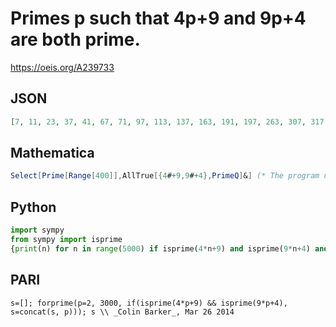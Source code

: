 # Primes p such that 4p\+9 and 9p\+4 are both prime\.
https://oeis.org/A239733
## JSON
```JSON
[7, 11, 23, 37, 41, 67, 71, 97, 113, 137, 163, 191, 197, 263, 307, 317, 401, 421, 491, 617, 653, 683, 727, 823, 881, 883, 907, 947, 953, 967, 1031, 1087, 1103, 1217, 1231, 1297, 1451, 1493, 1523, 1567, 1693, 1747, 1933, 1973, 2053, 2141, 2207, 2221, 2281, 2293]
```
## Mathematica
```Mathematica
Select[Prime[Range[400]],AllTrue[{4#+9,9#+4},PrimeQ]&] (* The program uses the AllTrue function from Mathematica version 10 *) (* _Harvey P. Dale_, Aug 26 2014 *)
```
## Python
```Python
import sympy
from sympy import isprime
{print(n) for n in range(5000) if isprime(4*n+9) and isprime(9*n+4) and isprime(n)}
```
## PARI
```PARI
s=[]; forprime(p=2, 3000, if(isprime(4*p+9) && isprime(9*p+4), s=concat(s, p))); s \\ _Colin Barker_, Mar 26 2014
```
